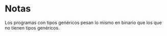 # Notas

Los programas con tipos genéricos pesan lo mismo en binario que los que no tienen tipos genéricos.   


